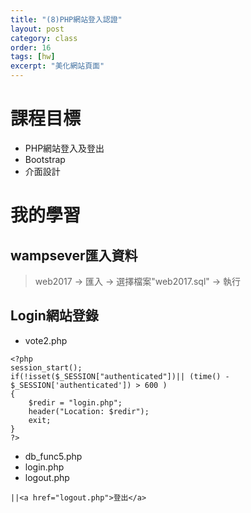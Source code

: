 ```yaml
---
title: "(8)PHP網站登入認證"
layout: post
category: class
order: 16
tags: [hw]
excerpt: "美化網站頁面"
---
```



# 課程目標
- PHP網站登入及登出
- Bootstrap
- 介面設計

# 我的學習
## wampsever匯入資料
> web2017 → 匯入 → 選擇檔案"web2017.sql" → 執行
>
## Login網站登錄
* vote2.php
```
<?php
session_start(); 
if(!isset($_SESSION["authenticated"])|| (time() - $_SESSION['authenticated']) > 600 ) 
{
    $redir = "login.php";
    header("Location: $redir");
    exit;
}
?>
```
* db_func5.php
* login.php
* logout.php
```
||<a href="logout.php">登出</a>
```


[1]: https://github.com/        "GitHub"
[2]: https://pages.github.com/  "GitHub Pages"
[3]: https://jekyllrb.com/      "Jekyll"
[4]: http://markdown.tw         "Markdown文件"
[5]: http://dillinger.io/       "Dillinger"








